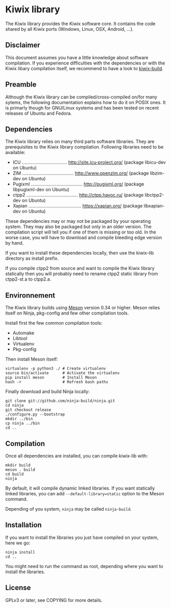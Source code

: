 Kiwix library
=============

The Kiwix library provides the Kiwix software core. It contains the
code shared by all Kiwix ports (Windows, Linux, OSX, Android, ...).

Disclaimer
----------

This document assumes you have a little knowledge about software
compilation. If you experience difficulties with the dependencies or
with the Kiwix libary compilation itself, we recommend to have a look
to [kiwix-build](https://github.com/kiwix/kiwix-build).

Preamble
--------

Although the Kiwix library can be compiled/cross-compiled on/for many
sytems, the following documentation explains how to do it on POSIX
ones. It is primarly though for GNU/Linux systems and has been tested
on recent releases of Ubuntu and Fedora.

Dependencies
------------

The Kiwix library relies on many third parts software libraries. They
are prerequisites to the Kiwix library compilation. Following
libraries need to be available:

* ICU ................................... http://site.icu-project.org/
(package libicu-dev on Ubuntu)
* ZIM ........................................ http://www.openzim.org/
(package libzim-dev on Ubuntu)
* Pugixml ........................................ http://pugixml.org/
(package libpugixml-dev on Ubuntu)
* ctpp2 ........................................ http://ctpp.havoc.ru/
(package libctpp2-dev on Ubuntu)
* Xapian ......................................... https://xapian.org/
(package libxapian-dev on Ubuntu)

These dependencies may or may not be packaged by your operating
system. They may also be packaged but only in an older version. The
compilation script will tell you if one of them is missing or too old.
In the worse case, you will have to download and compile bleeding edge
version by hand.

If you want to install these dependencies locally, then use the
kiwix-lib directory as install prefix.

If you compile ctpp2 from source and want to compile the Kiwix library
statically then you will probably need to rename ctpp2 static library
from ctpp2-st.a to ctpp2.a.

Environnement
-------------

The Kiwix library builds using [Meson](http://mesonbuild.com/) version
0.34 or higher. Meson relies itself on Ninja, pkg-config and few other
compilation tools.

Install first the few common compilation tools:
* Automake
* Libtool
* Virtualenv
* Pkg-config

Then install Meson itself:
```
virtualenv -p python3 ./ # Create virtualenv
source bin/activate      # Activate the virtualenv
pip install meson        # Install Meson
hash -r                  # Refresh bash paths
```

Finally download and build Ninja locally:
```
git clone git://github.com/ninja-build/ninja.git
cd ninja
git checkout release
./configure.py --bootstrap
mkdir ../bin                      
cp ninja ../bin
cd ..
```

Compilation
-----------

Once all dependencies are installed, you can compile kiwix-lib with:
```
mkdir build
meson . build
cd build
ninja
```

By default, it will compile dynamic linked libraries. If you want
statically linked libraries, you can add `--default-library=static`
option to the Meson command.

Depending of you system, `ninja` may be called `ninja-build`.

Installation
------------

If you want to install the libraries you just have compiled on your
system, here we go:

```
ninja install
cd ..
```

You might need to run the command as root, depending where you want to
install the libraries.

License
-------

GPLv3 or later, see COPYING for more details.

